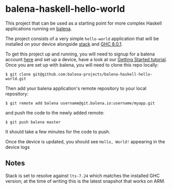 # balena-haskell-hello-world

This project that can be used as a starting point for more complex Haskell applications running on [balena][balena-link].

The project consists of a very simple `hello-world` application that will be installed on your device alongside [stack][stack-link] and [GHC 8.0.1][ghc-link].

To get this project up and running, you will need to signup for a balena account [here][signup-page] and set up a device, have a look at our [Getting Started tutorial][gettingStarted-link]. Once you are set up with balena, you will need to clone this repo locally:
```
$ git clone git@github.com:balena-projects/balena-haskell-hello-world.git
```
Then add your balena application's remote repository to your local repository:
```
$ git remote add balena username@git.balena.io:username/myapp.git
```
and push the code to the newly added remote:
```
$ git push balena master
```
It should take a few minutes for the code to push.

Once the device is updated, you should see `Hello, World!` appearing in the device logs

## Notes
Stack is set to resolve against `lts-7.24` which matches the installed GHC version; at the time of writing this is the latest snapshot that works on ARM.

[balena-link]:https://balena.io/
[stack-link]:https://docs.haskellstack.org/en/stable/README/
[ghc-link]:https://www.haskell.org/ghc/
[signup-page]:https://dashboard.balena.io/signup
[gettingStarted-link]:http://docs.balena.io/#/pages/installing/gettingStarted.md
